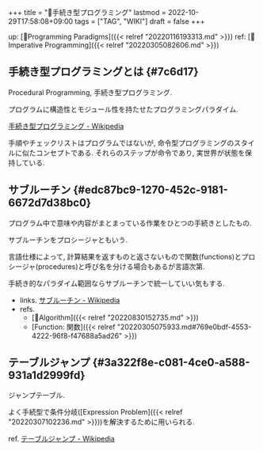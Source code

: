 +++
title = "📝手続き型プログラミング"
lastmod = 2022-10-29T17:58:08+09:00
tags = ["TAG", "WIKI"]
draft = false
+++

up: [📁Programming Paradigms]({{< relref "20220116193313.md" >}}) ref: [📝Imperative Programming]({{< relref "20220305082606.md" >}})


## 手続き型プログラミングとは {#7c6d17}

Procedural Programming, 手続き型プログラミング.

プログラムに構造性とモジュール性を持たせたプログラミングパラダイム.

[手続き型プログラミング - Wikipedia](https://ja.wikipedia.org/wiki/%E6%89%8B%E7%B6%9A%E3%81%8D%E5%9E%8B%E3%83%97%E3%83%AD%E3%82%B0%E3%83%A9%E3%83%9F%E3%83%B3%E3%82%B0)

手順やチェックリストはプログラムではないが, 命令型プログラミングのスタイルに似たコンセプトである. それらのステップが命令であり, 実世界が状態を保持している.


## サブルーチン {#edc87bc9-1270-452c-9181-6672d7d38bc0}

プログラム中で意味や内容がまとまっている作業をひとつの手続きとしたもの.

サブルーチンをプロシージャともいう.

言語仕様によって, 計算結果を返すものと返さないもので関数(functions)とプロシージャ(procedures)と呼び名を分ける場合もあるが言語次第.

手続き的なパラダイム範囲ならサブルーチンで統一していい気もする.

-   links. [サブルーチン - Wikipedia](http://ja.wikipedia.org/wiki/%E3%82%B5%E3%83%96%E3%83%AB%E3%83%BC%E3%83%81%E3%83%B3)
-   refs.
    -   [🔖Algorithm]({{< relref "20220830152735.md" >}})
    -   [Function: 関数]({{< relref "20220305075933.md#769e0bdf-4553-4222-96f8-f47688a5ad26" >}})


## テーブルジャンプ {#3a322f8e-c081-4ce0-a588-931a1d2999fd}

ジャンプテーブル.

よく手続型で条件分岐([Expression Problem]({{< relref "20220307102236.md" >}}))を解決するために用いられる.

ref. [テーブルジャンプ - Wikipedia](https://ja.wikipedia.org/wiki/%E3%83%86%E3%83%BC%E3%83%96%E3%83%AB%E3%82%B8%E3%83%A3%E3%83%B3%E3%83%97)
